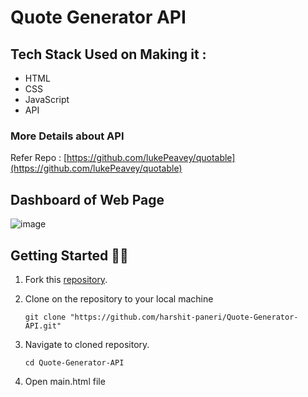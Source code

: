 # Quote Generator API

## Tech Stack Used on Making it : 
* HTML
* CSS 
* JavaScript
* API

### More Details about API
Refer Repo : [https://github.com/lukePeavey/quotable](https://github.com/lukePeavey/quotable) 

## Dashboard of Web Page
![image](https://user-images.githubusercontent.com/82382478/197945224-f841954b-de04-4cbc-8621-aaba84046aca.png)

## Getting Started 🤩🤗

1. Fork this [repository](https://github.com/harshit-paneri/Quote-Generator-API/fork).
2. Clone on the repository to your local machine

    ```
    git clone "https://github.com/harshit-paneri/Quote-Generator-API.git"
    ```

3. Navigate to cloned repository.
    ```
    cd Quote-Generator-API
    ```
4. Open main.html file
